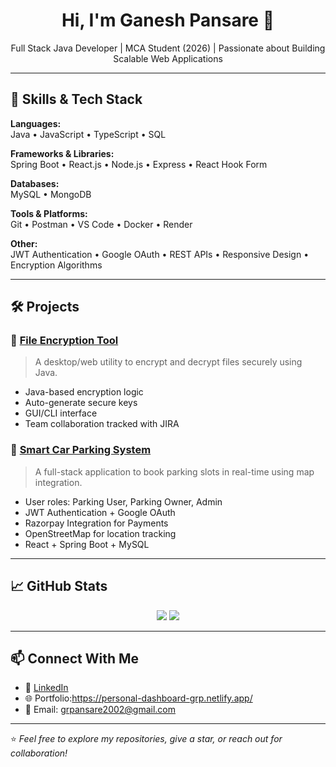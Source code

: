 <h1 align="center">Hi, I'm Ganesh Pansare 👋</h1>

<p align="center">
  Full Stack Java Developer | MCA Student (2026) | Passionate about Building Scalable Web Applications
</p>

---

## 🚀 Skills & Tech Stack

**Languages:**  
Java • JavaScript • TypeScript • SQL

**Frameworks & Libraries:**  
Spring Boot • React.js • Node.js • Express • React Hook Form

**Databases:**  
MySQL • MongoDB

**Tools & Platforms:**  
Git • Postman • VS Code • Docker • Render 

**Other:**  
JWT Authentication • Google OAuth • REST APIs • Responsive Design • Encryption Algorithms

---

## 🛠️ Projects

### 🔐 [File Encryption Tool](https://github.com/grpansare/file-encryption-tool)
> A desktop/web utility to encrypt and decrypt files securely using Java.
- Java-based encryption logic
- Auto-generate secure keys
- GUI/CLI interface
- Team collaboration tracked with JIRA

### 🚗 [Smart Car Parking System](https://github.com/grpansare/smart-car-parking)
> A full-stack application to book parking slots in real-time using map integration.
- User roles: Parking User, Parking Owner, Admin
- JWT Authentication + Google OAuth
- Razorpay Integration for Payments
- OpenStreetMap for location tracking
- React + Spring Boot + MySQL



---

## 📈 GitHub Stats

<p align="center">
  <img src="https://github-readme-stats.vercel.app/api?username=grpansare&show_icons=true&theme=radical" />
  <img src="https://github-readme-streak-stats.herokuapp.com?user=grpansare&theme=radical&date_format=M%20j%5B%2C%20Y%5D" />
</p>

---

## 📫 Connect With Me

- 💼 [LinkedIn](https://linkedin.com/in/grpansare)
- 🌐 Portfolio:https://personal-dashboard-grp.netlify.app/
- 📧 Email: grpansare2002@gmail.com

---

⭐ *Feel free to explore my repositories, give a star, or reach out for collaboration!*
